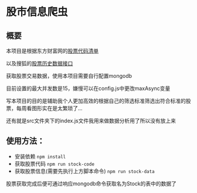 # 股市信息爬虫

## 概要

本项目是根据东方财富网的[股票代码清单](http://quote.eastmoney.com/stocklist.html)

以及搜狐的[股票历史数据接口](http://q.stock.sohu.com/hisHq?code=cn_000001&start=20171016&end=20171017&stat=1&order=D&period=d&callback=historySearchHandler&rt=jsonp&r=0.8391495715053367&0.9677250558488026)

获取股票交易数据，使用本项目需要自行配置mongodb

目前设置的最大并发数是15，嫌慢可以在config.js中更改maxAsync变量

写本项目的目的是辅助我个人更加高效的根据自己的筛选标准筛选出符合标准的股票，每周看图形实在是太繁琐了...

还有就是src文件夹下的index.js文件我用来做数据分析用了所以没有放上来

## 使用方法：

- 安装依赖
`
    npm install
`
- 获取股票代码
`
    npm run stock-code
`
- 获取股票信息(需要先执行上方脚本命令)
`
    npm run stock-data
`

股票获取完成后便可通过响应mongodb命令获取名为Stock的表中的数据了